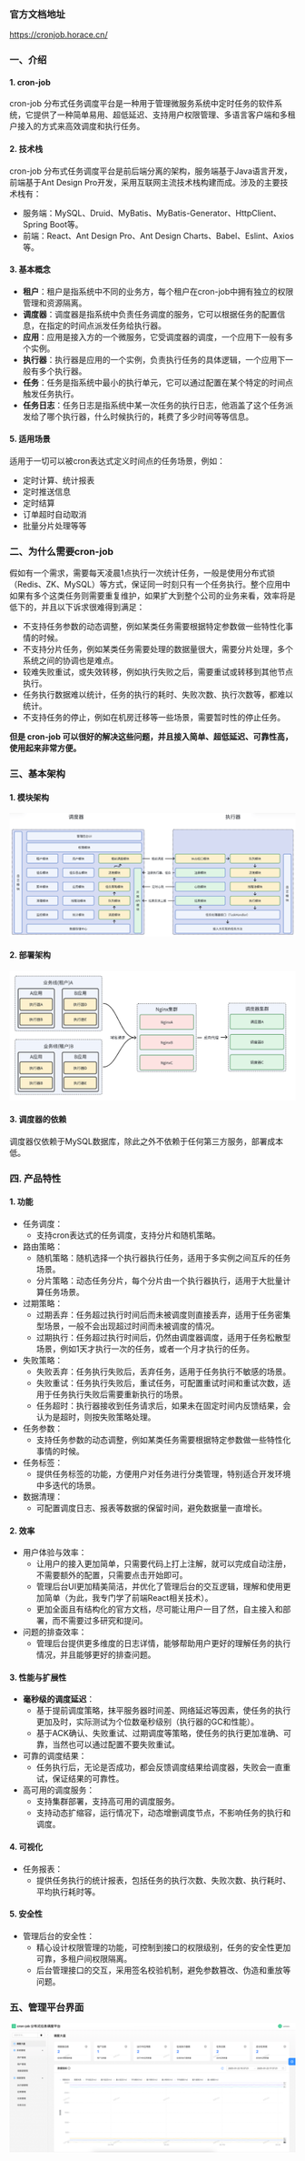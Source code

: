 ### 官方文档地址
https://cronjob.horace.cn/

### 一、介绍
#### 1. cron-job
cron-job 分布式任务调度平台是一种用于管理微服务系统中定时任务的软件系统，它提供了一种简单易用、超低延迟、支持用户权限管理、多语言客户端和多租户接入的方式来高效调度和执行任务。

#### 2. 技术栈
cron-job 分布式任务调度平台是前后端分离的架构，服务端基于Java语言开发，前端基于Ant Design Pro开发，采用互联网主流技术栈构建而成。涉及的主要技术栈有：
- 服务端：MySQL、Druid、MyBatis、MyBatis-Generator、HttpClient、Spring Boot等。
- 前端：React、Ant Design Pro、Ant Design Charts、Babel、Eslint、Axios等。

#### 3. 基本概念
- **租户**：租户是指系统中不同的业务方，每个租户在cron-job中拥有独立的权限管理和资源隔离。
- **调度器**：调度器是指系统中负责任务调度的服务，它可以根据任务的配置信息，在指定的时间点派发任务给执行器。
- **应用**：应用是接入方的一个微服务，它受调度器的调度，一个应用下一般有多个实例。
- **执行器**：执行器是应用的一个实例，负责执行任务的具体逻辑，一个应用下一般有多个执行器。
- **任务**：任务是指系统中最小的执行单元，它可以通过配置在某个特定的时间点触发任务执行。
- **任务日志**：任务日志是指系统中某一次任务的执行日志，他涵盖了这个任务派发给了哪个执行器，什么时候执行的，耗费了多少时间等等信息。

#### 5. 适用场景
适用于一切可以被cron表达式定义时间点的任务场景，例如：
- 定时计算、统计报表
- 定时推送信息
- 定时结算
- 订单超时自动取消
- 批量分片处理等等

### 二、为什么需要cron-job
假如有一个需求，需要每天凌晨1点执行一次统计任务，一般是使用分布式锁（Redis、ZK、MySQL）等方式，保证同一时刻只有一个任务执行。整个应用中如果有多个这类任务则需要重复维护，如果扩大到整个公司的业务来看，效率将是低下的，并且以下诉求很难得到满足：
- 不支持任务参数的动态调整，例如某类任务需要根据特定参数做一些特性化事情的时候。
- 不支持分片任务，例如某类任务需要处理的数据量很大，需要分片处理，多个系统之间的协调也是难点。
- 较难失败重试，或失效转移，例如执行失败之后，需要重试或转移到其他节点执行。
- 任务执行数据难以统计，任务的执行的耗时、失败次数、执行次数等，都难以统计。
- 不支持任务的停止，例如在机房迁移等一些场景，需要暂时性的停止任务。

**但是 cron-job 可以很好的解决这些问题，并且接入简单、超低延迟、可靠性高，使用起来非常方便。**

### 三、基本架构
#### 1. 模块架构
<img alt="模块架构" src="/images/module_arch.png" style="margin-left: 0;">

#### 2. 部署架构
<img alt="模块架构" src="/images/deploy_arch.png" style="margin-left: 0;">

#### 3. 调度器的依赖
调度器仅依赖于MySQL数据库，除此之外不依赖于任何第三方服务，部署成本低。

### 四. 产品特性
#### 1. 功能
- 任务调度：
  - 支持cron表达式的任务调度，支持分片和随机策略。
- 路由策略：
  - 随机策略：随机选择一个执行器执行任务，适用于多实例之间互斥的任务场景。
  - 分片策略：动态任务分片，每个分片由一个执行器执行，适用于大批量计算任务场景。
- 过期策略：
  - 过期丢弃：任务超过执行时间后而未被调度则直接丢弃，适用于任务密集型场景，一般不会出现超过时间而未被调度的情况。
  - 过期执行：任务超过执行时间后，仍然由调度器调度，适用于任务松散型场景，例如1天才执行一次的任务，或者一个月才执行的任务。
- 失败策略：
  - 失败丢弃：任务执行失败后，丢弃任务，适用于任务执行不敏感的场景。
  - 失败重试：任务执行失败后，重试任务，可配置重试时间和重试次数，适用于任务执行失败后需要重新执行的场景。
  - 任务超时：执行器接收到任务请求后，如果未在固定时间内反馈结果，会认为是超时，则按失败策略处理。
- 任务参数：
  - 支持任务参数的动态调整，例如某类任务需要根据特定参数做一些特性化事情的时候。
- 任务标签：
  - 提供任务标签的功能，方便用户对任务进行分类管理，特别适合开发环境中多迭代的场景。
- 数据清理：
  - 可配置调度日志、报表等数据的保留时间，避免数据量一直增长。

#### 2. 效率
- 用户体验与效率：
  - 让用户的接入更加简单，只需要代码上打上注解，就可以完成自动注册，不需要额外的配置，只需要点击开始即可。
  - 管理后台UI更加精美简洁，并优化了管理后台的交互逻辑，理解和使用更加简单（为此，我专门学了前端React相关技术）。
  - 更加全面且有结构化的官方文档，尽可能让用户一目了然，自主接入和部署，而不需要过多研究和提问。
- 问题的排查效率：
  - 管理后台提供更多维度的日志详情，能够帮助用户更好的理解任务的执行情况，并且能够更好的排查问题。

#### 3. 性能与扩展性
- **毫秒级的调度延迟**：
  - 基于提前调度策略，抹平服务器时间差、网络延迟等因素，使任务的执行更加及时，实际测试为个位数毫秒级别（执行器的GC和性能）。
  - 基于ACK确认、失败重试、过期调度等策略，使任务的执行更加准确、可靠，当然也可以通过配置不要失败重试。
- 可靠的调度结果：
  - 任务执行后，无论是否成功，都会反馈调度结果给调度器，失败会一直重试，保证结果的可靠性。
- 高可用的调度服务：
  - 支持集群部署，支持高可用的调度服务。
  - 支持动态扩缩容，运行情况下，动态增删调度节点，不影响任务的执行和调度。

#### 4. 可视化
- 任务报表：
  - 提供任务执行的统计报表，包括任务的执行次数、失败次数、执行耗时、平均执行耗时等。

#### 5. 安全性
- 管理后台的安全性：
  - 精心设计权限管理的功能，可控制到接口的权限级别，任务的安全性更加可靠，多租户间权限隔离。
  - 后台管理接口的交互，采用签名校验机制，避免参数篡改、伪造和重放等问题。

### 五、管理平台界面
<img alt="管理后台主页" src="/images/demo_index.png" style="margin-left: 0;">